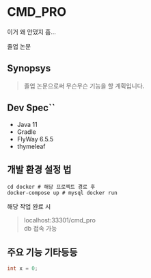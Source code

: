# CMD_PRO
이거 왜 안댔지 흠...

졸업 논문
## Synopsys
> 졸업 논문으로써 무슨무슨 기능을 할 계획입니다.



## Dev Spec``
- Java 11
- Gradle 
- FlyWay 6.5.5
- thymeleaf

## 개발 환경 설정 법
```shell
cd docker # 해당 프로젝트 경로 후
docker-compose up # mysql docker run
```
해당 작업 완료 시
> localhost:33301/cmd_pro<br>
> db 접속 가능

## 주요 기능 기타등등



```java
int x = 0;
```